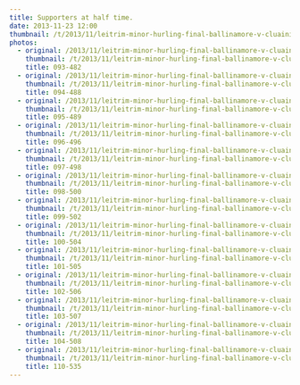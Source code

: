```yaml
---
title: Supporters at half time.
date: 2013-11-23 12:00
thumbnail: /t/2013/11/leitrim-minor-hurling-final-ballinamore-v-cluainin/supporters-at-half-time/093-482.jpg
photos:
  - original: /2013/11/leitrim-minor-hurling-final-ballinamore-v-cluainin/supporters-at-half-time/093-482.jpg
    thumbnail: /t/2013/11/leitrim-minor-hurling-final-ballinamore-v-cluainin/supporters-at-half-time/093-482.jpg
    title: 093-482
  - original: /2013/11/leitrim-minor-hurling-final-ballinamore-v-cluainin/supporters-at-half-time/094-488.jpg
    thumbnail: /t/2013/11/leitrim-minor-hurling-final-ballinamore-v-cluainin/supporters-at-half-time/094-488.jpg
    title: 094-488
  - original: /2013/11/leitrim-minor-hurling-final-ballinamore-v-cluainin/supporters-at-half-time/095-489.jpg
    thumbnail: /t/2013/11/leitrim-minor-hurling-final-ballinamore-v-cluainin/supporters-at-half-time/095-489.jpg
    title: 095-489
  - original: /2013/11/leitrim-minor-hurling-final-ballinamore-v-cluainin/supporters-at-half-time/096-496.jpg
    thumbnail: /t/2013/11/leitrim-minor-hurling-final-ballinamore-v-cluainin/supporters-at-half-time/096-496.jpg
    title: 096-496
  - original: /2013/11/leitrim-minor-hurling-final-ballinamore-v-cluainin/supporters-at-half-time/097-498.jpg
    thumbnail: /t/2013/11/leitrim-minor-hurling-final-ballinamore-v-cluainin/supporters-at-half-time/097-498.jpg
    title: 097-498
  - original: /2013/11/leitrim-minor-hurling-final-ballinamore-v-cluainin/supporters-at-half-time/098-500.jpg
    thumbnail: /t/2013/11/leitrim-minor-hurling-final-ballinamore-v-cluainin/supporters-at-half-time/098-500.jpg
    title: 098-500
  - original: /2013/11/leitrim-minor-hurling-final-ballinamore-v-cluainin/supporters-at-half-time/099-502.jpg
    thumbnail: /t/2013/11/leitrim-minor-hurling-final-ballinamore-v-cluainin/supporters-at-half-time/099-502.jpg
    title: 099-502
  - original: /2013/11/leitrim-minor-hurling-final-ballinamore-v-cluainin/supporters-at-half-time/100-504.jpg
    thumbnail: /t/2013/11/leitrim-minor-hurling-final-ballinamore-v-cluainin/supporters-at-half-time/100-504.jpg
    title: 100-504
  - original: /2013/11/leitrim-minor-hurling-final-ballinamore-v-cluainin/supporters-at-half-time/101-505.jpg
    thumbnail: /t/2013/11/leitrim-minor-hurling-final-ballinamore-v-cluainin/supporters-at-half-time/101-505.jpg
    title: 101-505
  - original: /2013/11/leitrim-minor-hurling-final-ballinamore-v-cluainin/supporters-at-half-time/102-506.jpg
    thumbnail: /t/2013/11/leitrim-minor-hurling-final-ballinamore-v-cluainin/supporters-at-half-time/102-506.jpg
    title: 102-506
  - original: /2013/11/leitrim-minor-hurling-final-ballinamore-v-cluainin/supporters-at-half-time/103-507.jpg
    thumbnail: /t/2013/11/leitrim-minor-hurling-final-ballinamore-v-cluainin/supporters-at-half-time/103-507.jpg
    title: 103-507
  - original: /2013/11/leitrim-minor-hurling-final-ballinamore-v-cluainin/supporters-at-half-time/104-508.jpg
    thumbnail: /t/2013/11/leitrim-minor-hurling-final-ballinamore-v-cluainin/supporters-at-half-time/104-508.jpg
    title: 104-508
  - original: /2013/11/leitrim-minor-hurling-final-ballinamore-v-cluainin/supporters-at-half-time/110-535.jpg
    thumbnail: /t/2013/11/leitrim-minor-hurling-final-ballinamore-v-cluainin/supporters-at-half-time/110-535.jpg
    title: 110-535
---
```

